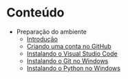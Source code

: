 # Conteúdo

* Preparação do ambiente
  * [Introdução](01.%20Prepara%C3%A7%C3%A3o%20do%20ambiente/00.%20Introdu%C3%A7%C3%A3o.md)
  * [Criando uma conta no GitHub](01.%20Prepara%C3%A7%C3%A3o%20do%20ambiente/02.%20Instalando%20o%20VSCode.md)
  * [Instalando o Visual Studio Code](01.%20Prepara%C3%A7%C3%A3o%20do%20ambiente/02.%20Instalando%20o%20VSCode.md)
  * [Instalando o Git no Windows](01.%20Prepara%C3%A7%C3%A3o%20do%20ambiente/02.%20Instalando%20o%20Git%20no%20Windows.md)
  * [Instalando o Python no Windows](01.%20Prepara%C3%A7%C3%A3o%20do%20ambiente/04.%20Instalando%20Python.md)
  <!-- * [Configurando as extensões do VSCode](01.%20Prepara%C3%A7%C3%A3o%20do%20ambiente/06.%20Configurando%20as%20extens%C3%B5es%20do%20VSCode.md) -->